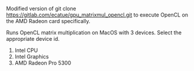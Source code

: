 Modified version of git clone https://gitlab.com/ecatue/gpu_matrixmul_opencl.git to execute OpenCL on the AMD Radeon card specifically.

Runs OpenCL matrix multiplication on MacOS with 3 devices. Select the appropriate device id.

1. Intel CPU
2. Intel Graphics
3. AMD Radeon Pro 5300

